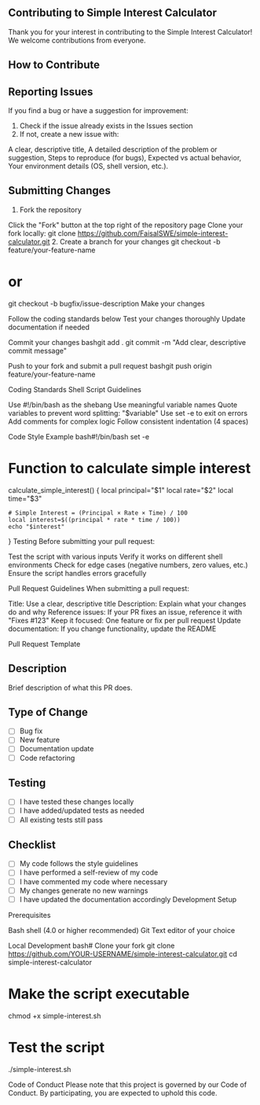## Contributing to Simple Interest Calculator
Thank you for your interest in contributing to the Simple Interest Calculator! We welcome contributions from everyone.
## How to Contribute
## Reporting Issues
If you find a bug or have a suggestion for improvement:

1. Check if the issue already exists in the Issues section
2. If not, create a new issue with:

A clear, descriptive title,
A detailed description of the problem or suggestion,
Steps to reproduce (for bugs),
Expected vs actual behavior,
Your environment details (OS, shell version, etc.).



## Submitting Changes

1. Fork the repository

Click the "Fork" button at the top right of the repository page
Clone your fork locally: git clone https://github.com/FaisalSWE/simple-interest-calculator.git
2. Create a branch for your changes
git checkout -b feature/your-feature-name
# or
git checkout -b bugfix/issue-description
Make your changes

Follow the coding standards below
Test your changes thoroughly
Update documentation if needed


Commit your changes
bashgit add .
git commit -m "Add clear, descriptive commit message"

Push to your fork and submit a pull request
bashgit push origin feature/your-feature-name


Coding Standards
Shell Script Guidelines

Use #!/bin/bash as the shebang
Use meaningful variable names
Quote variables to prevent word splitting: "$variable"
Use set -e to exit on errors
Add comments for complex logic
Follow consistent indentation (4 spaces)

Code Style Example
bash#!/bin/bash
set -e

# Function to calculate simple interest
calculate_simple_interest() {
    local principal="$1"
    local rate="$2"
    local time="$3"
    
    # Simple Interest = (Principal × Rate × Time) / 100
    local interest=$((principal * rate * time / 100))
    echo "$interest"
}
Testing
Before submitting your pull request:

Test the script with various inputs
Verify it works on different shell environments
Check for edge cases (negative numbers, zero values, etc.)
Ensure the script handles errors gracefully

Pull Request Guidelines
When submitting a pull request:

Title: Use a clear, descriptive title
Description: Explain what your changes do and why
Reference issues: If your PR fixes an issue, reference it with "Fixes #123"
Keep it focused: One feature or fix per pull request
Update documentation: If you change functionality, update the README

Pull Request Template
## Description
Brief description of what this PR does.

## Type of Change
- [ ] Bug fix
- [ ] New feature
- [ ] Documentation update
- [ ] Code refactoring

## Testing
- [ ] I have tested these changes locally
- [ ] I have added/updated tests as needed
- [ ] All existing tests still pass

## Checklist
- [ ] My code follows the style guidelines
- [ ] I have performed a self-review of my code
- [ ] I have commented my code where necessary
- [ ] My changes generate no new warnings
- [ ] I have updated the documentation accordingly
Development Setup

Prerequisites

Bash shell (4.0 or higher recommended)
Git
Text editor of your choice


Local Development
bash# Clone your fork
git clone https://github.com/YOUR-USERNAME/simple-interest-calculator.git
cd simple-interest-calculator

# Make the script executable
chmod +x simple-interest.sh

# Test the script
./simple-interest.sh


Code of Conduct
Please note that this project is governed by our Code of Conduct. By participating, you are expected to uphold this code.
